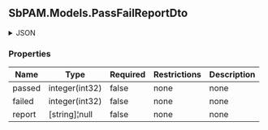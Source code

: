 
<h2 id="tocS_SbPAM.Models.PassFailReportDto">SbPAM.Models.PassFailReportDto</h2>

<a id="schemasbpam.models.passfailreportdto"></a>
<a id="schema_SbPAM.Models.PassFailReportDto"></a>
<a id="tocSsbpam.models.passfailreportdto"></a>
<a id="tocssbpam.models.passfailreportdto"></a>

<details><summary>JSON</summary>


```json
{
  "passed": 0,
  "failed": 0,
  "report": [
    "string"
  ]
}

```


</details>

### Properties

|Name|Type|Required|Restrictions|Description|
|---|---|---|---|---|
|passed|integer(int32)|false|none|none|
|failed|integer(int32)|false|none|none|
|report|[string]¦null|false|none|none|



